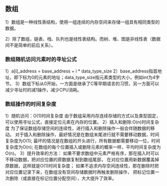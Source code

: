 ## 数组

1）数组是一种线性表结构，使用一组连续的内存空间来存储一组具有相同类型的数据。

2）除了数组，链表、栈、队列也是线性表结构。而树、堆、图是非线性表（数据间不是简单的前后关系）。

### 数组随机访问元素时的寻址公式
1）a[i]_address = base_address + i * data_type_size
2）base_address指首地址，即下标为0的元素的地址；data_type_size指元素类型的大小，例如int为4字节。
3）数组下标从0开始，一方面是继承了C等早期语言的习惯，另一方面可以减少寻址时的减1操作，减少CPU消耗。

### 数组操作的时间复杂度
1）随机访问：O(1)时间复杂度
由于数组采用内存连续存储的方式以及类型固定，可以使用寻址公式，直接定位元素在内存的位置。
2）插入和删除:O(n)时间复杂度
为了保证数组存储空间的连续性，进行插入和删除操作一般会伴随数据的移动。
对于插入和删除操作，最好情况是在数组末尾进行就不需要移动数据，时间复杂度为O(1);
最坏的情况是在数组的开头进行，所有数据都需要移动一位，时间复杂度为O(n);
在数组的每个位置插入或删除元素的概率一样，平均时间复杂度为O(n)。
3）提升效率的方法：
如果不要求数组中元素严格有序，那在插入时可以不移动数据，把对应位置的原数据复制到数组尾部，
在对应位置用新数据覆盖掉原数据，这样就是O(1)时间复杂度；
如果不追求内存空间连续性，那在删除时把对应位置记录下来，在数组没有空间存储数据时再触发删除操作，
把标记位置一次删除（或直接在标记位置分配空间），大大提升了效率。
